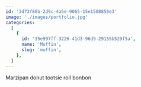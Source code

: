 ```yaml
---
id: '3d73f86b-2d9c-4a5e-9065-15e1508850e3'
image: './images/portfolio.jpg'
categories:
  [
    {
      id: '35e997ff-3226-41d3-96d9-29155b529f5a',
      name: 'Muffin',
      slug: 'muffin',
    },
  ]
---
```


Marzipan donut tootsie roll bonbon
